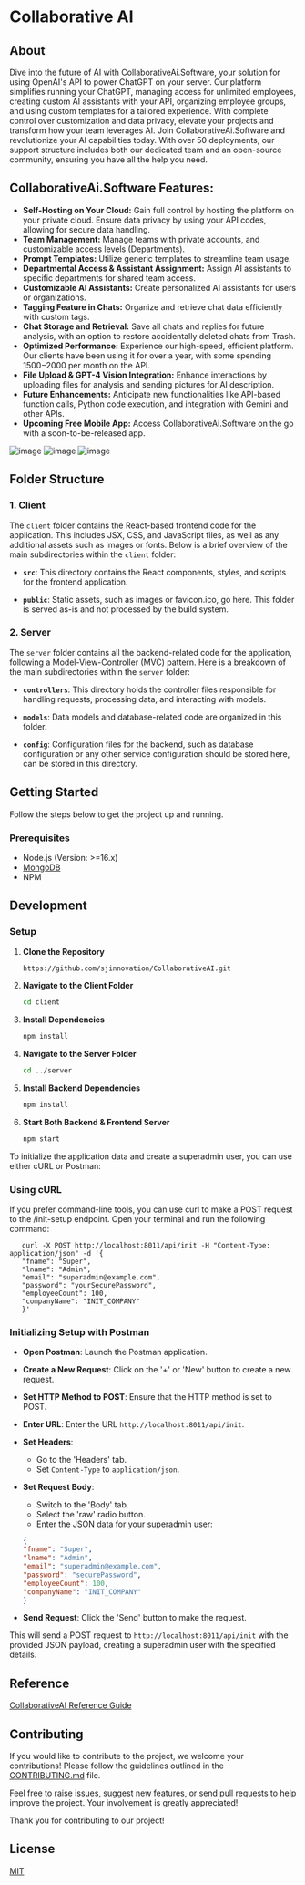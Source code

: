 # Collaborative AI

## About
Dive into the future of AI with CollaborativeAi.Software, your solution for using OpenAI's API to power ChatGPT on your server. Our platform simplifies running your ChatGPT, managing access for unlimited employees, creating custom AI assistants with your API, organizing employee groups, and using custom templates for a tailored experience. With complete control over customization and data privacy, elevate your projects and transform how your team leverages AI. Join CollaborativeAi.Software and revolutionize your AI capabilities today. With over 50 deployments, our support structure includes both our dedicated team and an open-source community, ensuring you have all the help you need.

## CollaborativeAi.Software Features:
- **Self-Hosting on Your Cloud:** Gain full control by hosting the platform on your private cloud. Ensure data privacy by using your API codes, allowing for secure data handling.
- **Team Management:** Manage teams with private accounts, and customizable access levels (Departments).
- **Prompt Templates:** Utilize generic templates to streamline team usage.
- **Departmental Access & Assistant Assignment:** Assign AI assistants to specific departments for shared team access.
- **Customizable AI Assistants:** Create personalized AI assistants for users or organizations.
- **Tagging Feature in Chats:** Organize and retrieve chat data efficiently with custom tags.
- **Chat Storage and Retrieval:** Save all chats and replies for future analysis, with an option to restore accidentally deleted chats from Trash.
- **Optimized Performance:** Experience our high-speed, efficient platform. Our clients have been using it for over a year, with some spending $1500-$2000 per month on the API.
- **File Upload & GPT-4 Vision Integration:** Enhance interactions by uploading files for analysis and sending pictures for AI description.
- **Future Enhancements:** Anticipate new functionalities like API-based function calls, Python code execution, and integration with Gemini and other APIs.
- **Upcoming Free Mobile App:** Access CollaborativeAi.Software on the go with a soon-to-be-released app.

![image](https://github.com/sjinnovation/CollaborativeAI/assets/45666802/a14ca235-a3c9-45b3-9e91-85f0240af5f5) 
![image](https://github.com/sjinnovation/CollaborativeAI/assets/45666802/6b33f541-cb65-4383-83ef-136c9b51a4b0)
![image](https://github.com/sjinnovation/CollaborativeAI/assets/45666802/5657a1cf-9134-4e8b-ad2d-14459fb1023c)


## Folder Structure

### 1. Client
The `client` folder contains the React-based frontend code for the application. This includes JSX, CSS, and JavaScript files, as well as any additional assets such as images or fonts. Below is a brief overview of the main subdirectories within the `client` folder:

- **`src`**: This directory contains the React components, styles, and scripts for the frontend application.

- **`public`**: Static assets, such as images or favicon.ico, go here. This folder is served as-is and not processed by the build system.


### 2. Server
The `server` folder contains all the backend-related code for the application, following a Model-View-Controller (MVC) pattern. Here is a breakdown of the main subdirectories within the `server` folder:

- **`controllers`**: This directory holds the controller files responsible for handling requests, processing data, and interacting with models.

- **`models`**: Data models and database-related code are organized in this folder.

- **`config`**: Configuration files for the backend, such as database configuration or any other service configuration should be stored here, can be stored in this directory.


## Getting Started
Follow the steps below to get the project up and running.

### Prerequisites
- Node.js (Version: >=16.x)
- [MongoDB](https://www.mongodb.com/?ref=collaborativeai.software)
- NPM

## Development

### Setup
1. **Clone the Repository**
   ```bash
   https://github.com/sjinnovation/CollaborativeAI.git
   

2. **Navigate to the Client Folder**

    ```bash
    cd client

3. **Install Dependencies**

    ```bash
    npm install

4. **Navigate to the Server Folder**

    ```bash
    cd ../server

5. **Install Backend Dependencies**

    ```bash
    npm install

6. **Start Both Backend & Frontend Server**

    ```bash
    npm start

To initialize the application data and create a superadmin user, you can use either cURL or Postman:

   ### Using cURL

   If you prefer command-line tools, you can use curl to make a POST request to the /init-setup endpoint. Open your terminal and run the following command:

       curl -X POST http://localhost:8011/api/init -H "Content-Type: application/json" -d '{
       "fname": "Super",
       "lname": "Admin",
       "email": "superadmin@example.com",
       "password": "yourSecurePassword",
       "employeeCount": 100,
       "companyName": "INIT_COMPANY"
       }'

   ### Initializing Setup with Postman

   - **Open Postman**:  Launch the Postman application.

   - **Create a New Request**: Click on the '+' or 'New' button to create a new request.

   - **Set HTTP Method to POST**: Ensure that the HTTP method is set to POST.

   - **Enter URL**: Enter the URL `http://localhost:8011/api/init`.

   - **Set Headers**: 
       - Go to the 'Headers' tab.
       - Set `Content-Type` to `application/json`.

   - **Set Request Body**:
       - Switch to the 'Body' tab.
       - Select the 'raw' radio button.
       - Enter the JSON data for your superadmin user:

       ```json
       {
       "fname": "Super",
       "lname": "Admin",
       "email": "superadmin@example.com",
       "password": "securePassword",
       "employeeCount": 100,
       "companyName": "INIT_COMPANY"
       }
       ```

   - **Send Request**: Click the 'Send' button to make the request.

   This will send a POST request to `http://localhost:8011/api/init` with the provided JSON  payload, creating a superadmin user with the specified details.


## Reference

[CollaborativeAI Reference Guide](https://docs.google.com/document/d/1xOyvASQyss3ElNe3-pEpZMrQVFBjqqT4DLq96WtlCoU/edit#heading=h.tbh793g58rjf)

## Contributing

If you would like to contribute to the project, we welcome your contributions! Please follow the guidelines outlined in the [CONTRIBUTING.md](CONTRIBUTING.md) file.

Feel free to raise issues, suggest new features, or send pull requests to help improve the project. Your involvement is greatly appreciated!

Thank you for contributing to our project!

## License

[MIT](https://choosealicense.com/licenses/mit/)
